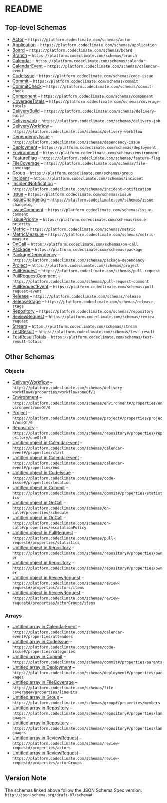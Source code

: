 # README

## Top-level Schemas

-   [Actor](./actor.md "Actors are humans or non-humans that perform actions") – `https://platform.codeclimate.com/schemas/actor`
-   [Application](./application.md "A software program or group of programs delivered to an end user, defined by a set of Components") – `https://platform.codeclimate.com/schemas/application`
-   [Board](./board.md "Boards depict issues moving across Statuses") – `https://platform.codeclimate.com/schemas/board`
-   [Branch](./branch.md "Named reference within Repository") – `https://platform.codeclimate.com/schemas/branch`
-   [Calendar](./calendar.md "Calendars are groups of CalendarEvents") – `https://platform.codeclimate.com/schemas/calendar`
-   [CalendarEvent](./calendarevent.md "CalendarEvent is an event in a Calendar") – `https://platform.codeclimate.com/schemas/calendar-event`
-   [CodeIssue](./codeissue.md "TODO: change types for a bunch of these") – `https://platform.codeclimate.com/schemas/code-issue`
-   [Commit](./commit.md "A commit") – `https://platform.codeclimate.com/schemas/commit`
-   [CommitCheck](./commitcheck.md "A status rendered on a Commit e") – `https://platform.codeclimate.com/schemas/commit-check`
-   [Component](./component.md "Components are conceptual units of software, defined as a set of source files, which are composed into Applications") – `https://platform.codeclimate.com/schemas/component`
-   [CoverageTotals](./coveragetotals.md "Information about test coverage of a commit") – `https://platform.codeclimate.com/schemas/coverage-totals`
-   [DeliveryBuild](./deliverybuild.md "A Build run within a CI system") – `https://platform.codeclimate.com/schemas/delivery-build`
-   [DeliveryJob](./deliveryjob.md "A Job that ran as part of a Build") – `https://platform.codeclimate.com/schemas/delivery-job`
-   [DeliveryWorkflow](./deliveryworkflow.md "A configuration for running a Build within a CI system") – `https://platform.codeclimate.com/schemas/delivery-workflow`
-   [DependencyIssue](./dependencyissue.md "An issue with a dependency, such as a security vulnerability or a licensing issue") – `https://platform.codeclimate.com/schemas/dependency-issue`
-   [Deployment](./deployment.md "Deployments push changes to a runtime Evironment") – `https://platform.codeclimate.com/schemas/deployment`
-   [Environment](./environment.md "Represents a running instance of an Application, like production or staging") – `https://platform.codeclimate.com/schemas/environment`
-   [FeatureFlag](./featureflag.md "FeatureFlags allow changes to be gradually rolled out to an Environment after a Deployment") – `https://platform.codeclimate.com/schemas/feature-flag`
-   [FileCoverage](./filecoverage.md "Information about test coverage of a file within a commit") – `https://platform.codeclimate.com/schemas/file-coverage`
-   [Group](./group.md "A group of actors") – `https://platform.codeclimate.com/schemas/group`
-   [Incident](./incident.md "Incidents are a normalized, de-duplicated event") – `https://platform.codeclimate.com/schemas/incident`
-   [IncidentNotification](./incidentnotification.md "IncidentNotifications are a 'page' results from an incident being triggered or escalated") – `https://platform.codeclimate.com/schemas/incident-notification`
-   [Issue](./issue.md "TODO: description for issues") – `https://platform.codeclimate.com/schemas/issue`
-   [IssueChangelog](./issuechangelog.md "Changes between Issues") – `https://platform.codeclimate.com/schemas/issue-changelog`
-   [IssueComment](./issuecomment.md "A comment left on an Issue") – `https://platform.codeclimate.com/schemas/issue-comment`
-   [IssuePriority](./issuepriority.md "A comment left on an Issue") – `https://platform.codeclimate.com/schemas/issue-priority`
-   [Metric](./metric.md "A series of values relating to an object") – `https://platform.codeclimate.com/schemas/metric`
-   [MetricMeasure](./metricmeasure.md "A Metric value as of a point in time") – `https://platform.codeclimate.com/schemas/metric-measure`
-   [OnCall](./oncall.md "OnCalls are a contiguous unit of time for which a user will be on call") – `https://platform.codeclimate.com/schemas/on-call`
-   [Package](./package.md "TODO: is that what this is? The connector package") – `https://platform.codeclimate.com/schemas/package`
-   [PackageDependency](./packagedependency.md "TODO: is that what this is? The connector PackageDependency") – `https://platform.codeclimate.com/schemas/package-dependency`
-   [Project](./project.md "Projects consist of a set of Issues") – `https://platform.codeclimate.com/schemas/project`
-   [PullRequest](./pullrequest.md "A Pull Request consists of a set of commits") – `https://platform.codeclimate.com/schemas/pull-request`
-   [PullRequestComment](./pullrequestcomment.md "A Pull Request Event is an event that's related to a Pull Request") – `https://platform.codeclimate.com/schemas/pull-request-comment`
-   [PullRequestEvent](./pullrequestevent.md "A Pull Request Event is an event that's related to a Pull Request") – `https://platform.codeclimate.com/schemas/pull-request-event`
-   [Release](./release.md "Releases make a Package available in a ReleaseStage") – `https://platform.codeclimate.com/schemas/release`
-   [ReleaseStage](./releasestage.md "ReleaseStages are destinations that Packages can be Released to e") – `https://platform.codeclimate.com/schemas/release-stage`
-   [Repository](./repository.md "A code repository") – `https://platform.codeclimate.com/schemas/repository`
-   [ReviewRequest](./reviewrequest.md "A request for review of a PullRequest") – `https://platform.codeclimate.com/schemas/review-request`
-   [Stream](./stream.md "Streams are data sources that can be subscribed to") – `https://platform.codeclimate.com/schemas/stream`
-   [TestResult](./testresult.md "The result of a test from a Build") – `https://platform.codeclimate.com/schemas/test-result`
-   [TestResultTotals](./testresulttotals.md "The result of a test from a Build") – `https://platform.codeclimate.com/schemas/test-result-totals`

## Other Schemas

### Objects

-   [DeliveryWorkflow](./deliverybuild-properties-workflow-oneof-deliveryworkflow.md "A configuration for running a Build within a CI system") – `https://platform.codeclimate.com/schemas/delivery-workflow#/properties/workflow/oneOf/1`
-   [Environment](./deployment-properties-environment-oneof-environment.md "Represents a running instance of an Application, like production or staging") – `https://platform.codeclimate.com/schemas/environment#/properties/environment/oneOf/0`
-   [Project](./issuepriority-properties-project-oneof-project.md "Projects consist of a set of Issues") – `https://platform.codeclimate.com/schemas/project#/properties/project/oneOf/0`
-   [Repository](./branch-properties-repository-oneof-repository.md "A code repository") – `https://platform.codeclimate.com/schemas/repository#/properties/repository/oneOf/0`
-   [Untitled object in CalendarEvent](./calendarevent-properties-start.md "Start of the CalendarEvent") – `https://platform.codeclimate.com/schemas/calendar-event#/properties/start`
-   [Untitled object in CalendarEvent](./calendarevent-properties-end.md "End of the CalendarEvent") – `https://platform.codeclimate.com/schemas/calendar-event#/properties/end`
-   [Untitled object in CodeIssue](./codeissue-properties-location.md "Location of the CodeIssue") – `https://platform.codeclimate.com/schemas/code-issue#/properties/location`
-   [Untitled object in Commit](./commit-properties-statistics.md "Commit statistics") – `https://platform.codeclimate.com/schemas/commit#/properties/statistics`
-   [Untitled object in OnCall](./oncall-properties-schedule.md "OnCall schedule") – `https://platform.codeclimate.com/schemas/on-call#/properties/schedule`
-   [Untitled object in OnCall](./oncall-properties-escalationpolicy.md "Escalation Policy for OnCall") – `https://platform.codeclimate.com/schemas/on-call#/properties/escalationPolicy`
-   [Untitled object in PullRequest](./pullrequest-properties-statistics.md "PullRequest statistics") – `https://platform.codeclimate.com/schemas/pull-request#/properties/statistics`
-   [Untitled object in Repository](./repository-properties-owner.md "The owning entity of the repository - usually an organization or a user") – `https://platform.codeclimate.com/schemas/repository#/properties/owner`
-   [Untitled object in Repository](./repository-properties-owner.md "The owning entity of the repository - usually an organization or a user") – `https://platform.codeclimate.com/schemas/repository#/properties/owner`
-   [Untitled object in ReviewRequest](./reviewrequest-properties-actors-items.md "The self URI of the Actor this test commit to, or a nested Actor record") – `https://platform.codeclimate.com/schemas/review-request#/properties/actors/items`
-   [Untitled object in ReviewRequest](./reviewrequest-properties-actorgroups-items.md "The self URI of the Actor Group this test commit to, or a nested Actor Group record") – `https://platform.codeclimate.com/schemas/review-request#/properties/actorGroups/items`

### Arrays

-   [Untitled array in CalendarEvent](./calendarevent-properties-attendees.md "Attendees") – `https://platform.codeclimate.com/schemas/calendar-event#/properties/attendees`
-   [Untitled array in CodeIssue](./codeissue-properties-categories.md "CodeIssue categories") – `https://platform.codeclimate.com/schemas/code-issue#/properties/categories`
-   [Untitled array in Commit](./commit-properties-parents.md "The canonical URI for this record") – `https://platform.codeclimate.com/schemas/commit#/properties/parents`
-   [Untitled array in Deployment](./deployment-properties-packages.md "TODO: Packages") – `https://platform.codeclimate.com/schemas/deployment#/properties/packages`
-   [Untitled array in FileCoverage](./filecoverage-properties-linehits.md "The number of hits on each line in the file, starting with line 1") – `https://platform.codeclimate.com/schemas/file-coverage#/properties/lineHits`
-   [Untitled array in Group](./group-properties-members.md "URLs of actors") – `https://platform.codeclimate.com/schemas/group#/properties/members`
-   [Untitled array in Repository](./repository-properties-languages.md "Languages used in this array") – `https://platform.codeclimate.com/schemas/repository#/properties/languages`
-   [Untitled array in Repository](./repository-properties-languages.md "Languages used in this array") – `https://platform.codeclimate.com/schemas/repository#/properties/languages`
-   [Untitled array in ReviewRequest](./reviewrequest-properties-actors.md "Actors") – `https://platform.codeclimate.com/schemas/review-request#/properties/actors`
-   [Untitled array in ReviewRequest](./reviewrequest-properties-actorgroups.md "Actor Groups") – `https://platform.codeclimate.com/schemas/review-request#/properties/actorGroups`

## Version Note

The schemas linked above follow the JSON Schema Spec version: `http://json-schema.org/draft-07/schema#`
